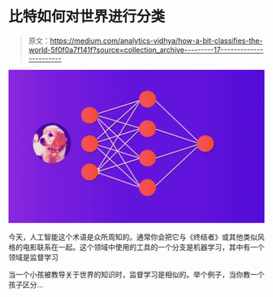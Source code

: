 # 比特如何对世界进行分类

> 原文：<https://medium.com/analytics-vidhya/how-a-bit-classifies-the-world-5f0f0a7f141f?source=collection_archive---------17----------------------->

![](img/0c1c345c38f39c11d256d32d6c977286.png)

今天，人工智能这个术语是众所周知的。通常你会把它与《终结者》或其他类似风格的电影联系在一起。这个领域中使用的工具的一个分支是机器学习，其中有一个领域是监督学习

当一个小孩被教导关于世界的知识时，监督学习是相似的。举个例子，当你教一个孩子区分…